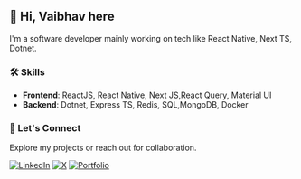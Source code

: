 ## 👋 Hi, Vaibhav here

I'm a software developer mainly working on tech like React Native, Next TS, Dotnet.

### 🛠️ Skills
- **Frontend**: ReactJS, React Native, Next JS,React Query, Material UI
- **Backend**: Dotnet, Express TS, Redis, SQL,MongoDB, Docker

### 🚀 Let's Connect
Explore my projects or reach out for collaboration.

[![LinkedIn](https://img.shields.io/badge/linkedin-%230077B5.svg?style=for-the-badge&logo=linkedin&logoColor=white)](https://www.linkedin.com/in/vaibhav-tripathi-4bb644223/) [![X](https://img.shields.io/badge/X-%23000000.svg?style=for-the-badge&logo=X&logoColor=white)](https://x.com/ThinksVaibhav) [![Portfolio](https://img.shields.io/badge/Portfolio-8A2BE2)](https://vaibhav-dev-kappa.vercel.app/)

